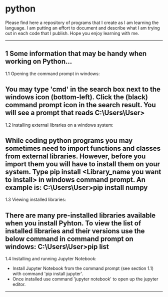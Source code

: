 # python
Please find here a repository of programs that I create as I am learning the language. I am putting an effort to document and describe what I am trying out in each code that I publish. Hope you enjoy learning with me.


----------------------------------------------------------------------------------------------------------------------------------------
1 Some information that may be handy when working on Python... 
----------------------------------------------------------------------------------------------------------------------------------------
1.1 Opening the command prompt in windows:

You may type 'cmd' in the search box next to the windows icon (bottom-left). Click the (black) command prompt icon in the search result. You will see a prompt that reads C:\Users\User>
----------------------------------------------------------------------------------------------------------------------------------------
1.2 Installing external libraries on a windows system:

While coding python programs you may sometimes need to import functions and classes from external libraries. However, before you import them you will have to install them on your system. Type pip install <Library_name you want to install> in windows command prompt. An example is:
C:\Users\User>pip install numpy
----------------------------------------------------------------------------------------------------------------------------------------
1.3 Viewing installed libraries:

There are many pre-installed libraries available when you install Pyhton. To view the list of installed libraries and their versions use the below command in command prompt on windows:
C:\Users\User>pip list
----------------------------------------------------------------------------------------------------------------------------------------
1.4 Installing and running Jupyter Notebook:

- Install Jupyter Notebook from the command prompt (see section 1.1) with command 'pip install jupyter'. 
- Once installed use command 'jupyter notebook' to open up the jupyter editor.
----------------------------------------------------------------------------------------------------------------------------------------
